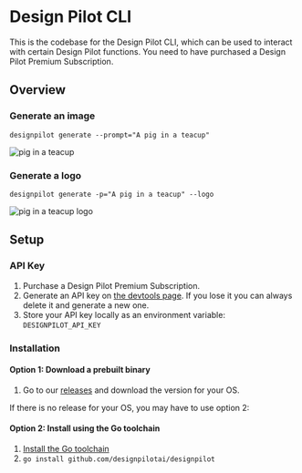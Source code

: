 # Design Pilot CLI

This is the codebase for the Design Pilot CLI, which can be used to interact with certain Design Pilot functions. You need to have purchased a Design Pilot Premium Subscription.

## Overview

### Generate an image

`designpilot generate --prompt="A pig in a teacup"`

![pig in a teacup](https://github.com/designpilotai/designpilot/assets/80828305/aa084ead-0420-49be-831c-5e2e2f38a9c3)

### Generate a logo

`designpilot generate -p="A pig in a teacup" --logo`

![pig in a teacup logo](https://github.com/designpilotai/designpilot/assets/80828305/379b86c5-3397-4edc-8f56-9f3b02edfef8)

## Setup

### API Key

1. Purchase a Design Pilot Premium Subscription.
1. Generate an API key on [the devtools page](https://designpilot.ai/devtools). If you lose it you can always delete it and generate a new one.
1. Store your API key locally as an environment variable: `DESIGNPILOT_API_KEY`

### Installation

#### Option 1: Download a prebuilt binary

1. Go to our [releases](https://github.com/designpilotai/designpilot/releases) and download the version for your OS.

If there is no release for your OS, you may have to use option 2:

#### Option 2: Install using the Go toolchain

1. [Install the Go toolchain](https://go.dev/doc/install)
1. `go install github.com/designpilotai/designpilot`
